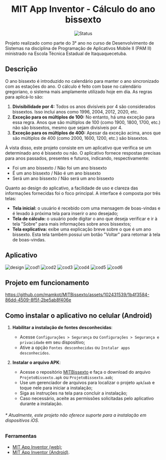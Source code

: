 <h1 align="center">MIT App Inventor - Cálculo do ano bissexto</h1>

<p align="center">
  <img src="https://img.shields.io/badge/status-concluído-brightgreen.svg" alt="Status" />
</p>

</h4>
Projeto realizado como parte do 3° ano no curso de Desenvolvimento de Sistemas na disciplina de Programação de Aplicativos Mobile II (PAM II) ministrado na Escola Técnica Estadual de Itaquaquecetuba. 
</h4>

## Descrição
<p align=>O ano bissexto é introduzido no calendário para manter o ano sincronizado com as estações do ano. O cálculo é feito com base no calendário gregoriano, o sistema mais amplamente utilizado hoje em dia. As regras para aplicá-lo são:
    <ol>
        <li><strong>Divisibilidade por 4:</strong> Todos os anos divisíveis por 4 são considerados bissextos. Isso inclui anos como 1996, 2004, 2012, 2020, etc.</li>
        <li><strong>Exceção para os múltiplos de 100:</strong> No entanto, há uma exceção para essa regra. Anos que são múltiplos de 100 (como 1900, 1800, 1700, etc.) não são bissextos, mesmo que sejam divisíveis por 4.</li>
        <li><strong>Exceção para os múltiplos de 400:</strong> Apesar da exceção acima, anos que são múltiplos de 400 (como 2000, 1600, 1200, etc.) são bissextos.</li>
    </ol>
    
À vista disso, este projeto consiste em um aplicativo que verifica se um determinado ano é bissexto ou não. O aplicativo fornece respostas precisas para anos passados, presentes e futuros, indicando, respectivamente:

<ul>
  <li>Foi um ano bissexto / Não foi um ano bissexto</li>
  <li>É um ano bissexto</strong> / Não é um ano bissexto</li>
  <li>Será um ano bissexto</strong> / Não será um ano bissexto</li>
</ul>

Quanto ao design do aplicativo, a facilidade de uso e clareza das informações fornecidas foi o foco principal. A interface é composta por três telas:</p>

<ul>
<li><strong>Tela inicial:</strong> o usuário é recebido com uma mensagem de boas-vindas e é levado à próxima tela para inserir o ano desejado;</li>
<li><strong>Tela de cálculo:</strong> o usuário pode digitar o ano que deseja verificar e ir à tela "Sobre" para mais informações sobre anos bissextos;</li>
<li><strong>Tela explicativa:</strong> exibe uma explicação breve sobre o que é um ano bissexto. Esta tela também possui um botão "Voltar" para retornar à tela de boas-vindas.</li>
</ul>

</p>

## Aplicativo

![design](https://github.com/mamkot/MITCalculadora/assets/102431539/bad586cc-8c72-47ac-82c6-0e1444ccd5fe)
![cod1](https://github.com/mamkot/MITCalculadora/assets/102431539/20982d97-6ea1-4311-8c85-777b4b4e65ca)
![cod2](https://github.com/mamkot/MITCalculadora/assets/102431539/0edd5f81-0374-4097-9e00-3c9c38fcc53a)
![cod3](https://github.com/mamkot/MITCalculadora/assets/102431539/88abe3db-b9e7-466c-b6b7-e5a0db6ddf13)
![cod4](https://github.com/mamkot/MITCalculadora/assets/102431539/54d1369b-43c1-40d0-a38e-94259856552b)
![cod5](https://github.com/mamkot/MITCalculadora/assets/102431539/b371686c-110b-46f2-b72a-3b1064c49ff5)
![cod6](https://github.com/mamkot/MITCalculadora/assets/102431539/18dc3829-5891-4fe7-bd2f-f8cec211c266)

## Projeto em funcionamento

https://github.com/mamkot/MITBissexto/assets/102431539/1b4f3584-86dd-4509-8f5f-2be5ab8f406e

## Como instalar o aplicativo no celular (Android)

1. **Habilitar a instalação de fontes desconhecidas**:
    - Acesse `Configurações > Segurança` ou `Configurações > Segurança e privacidade` em seu dispositivo;
    - Ative a opção `Fontes desconhecidas` ou `Instalar apps desconhecidos`.

2. **Instalar o arquivo APK**:
    - Acesse o repositório [MITBissexto](https://github.com/mamkot/MITBissexto.git) e faça o download do arquivo `ProjetoBissexto.apk` ou `ProjetoBissexto.aab`;
    - Use um gerenciador de arquivos para localizar o projeto `apk`/`aab` e toque nele para iniciar a instalação;
    - Siga as instruções na tela para concluir a instalação;
    - Caso necessário, aceite as permissões solicitadas pelo aplicativo durante a instalação.

<h6>*  Atualmente, este projeto não oferece suporte para a instalação em dispositivos iOS.<h6>

### Ferramentas

- [MIT App Inventor (web)](https://nodejs.org/pt-br/download);
- [MIT App Inventor (Android)](https://play.google.com/store/apps/details?id=edu.mit.appinventor.aicompanion3&pcampaignid=web_share).
